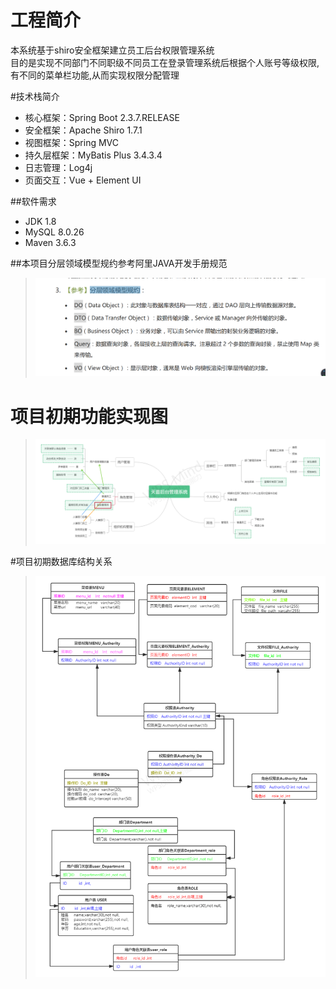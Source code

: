 # 工程简介
本系统基于shiro安全框架建立员工后台权限管理系统<br>
目的是实现不同部门不同职级不同员工在登录管理系统后根据个人账号等级权限,有不同的菜单栏功能,从而实现权限分配管理

#技术栈简介
- 核心框架：Spring Boot 2.3.7.RELEASE
- 安全框架：Apache Shiro 1.7.1
- 视图框架：Spring MVC 
- 持久层框架：MyBatis Plus 3.4.3.4
- 日志管理：Log4j
- 页面交互：Vue + Element UI

##软件需求
- JDK 1.8
- MySQL 8.0.26
- Maven 3.6.3

##本项目分层领域模型规约参考阿里JAVA开发手册规范
> ![images/alijava.png](images/alijava.png)

# 项目初期功能实现图
> ![images/2.png](images/2.png)

#项目初期数据库结构关系
> ![images/2.png](images/1.png)





